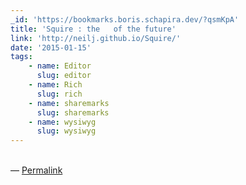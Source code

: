 ```yaml
---
_id: 'https://bookmarks.boris.schapira.dev/?qsmKpA'
title: 'Squire : the   of the future'
link: 'http://neilj.github.io/Squire/'
date: '2015-01-15'
tags:
    - name: Editor
      slug: editor
    - name: Rich
      slug: rich
    - name: sharemarks
      slug: sharemarks
    - name: wysiwyg
      slug: wysiwyg
---
```


<br>&#8212;
<a href="https://bookmarks.boris.schapira.dev/?qsmKpA" title="Permalink">Permalink</a>
